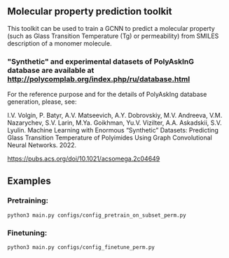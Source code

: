 ## Molecular property prediction toolkit

This toolkit can be used to train a GCNN to predict a molecular property (such as Glass Transition Temperature (Tg) or permeability) from SMILES description of a monomer molecule.

### "Synthetic" and experimental datasets of PolyAskInG database are available at http://polycomplab.org/index.php/ru/database.html

For the reference purpose and for the details of PolyAskIng database generation, please, see:

I.V. Volgin, P. Batyr, A.V. Matseevich, A.Y. Dobrovskiy, M.V. Andreeva, V.M. Nazarychev, S.V. Larin, M.Ya. Goikhman, Yu.V. Vizilter, A.A. Askadskii, S.V. Lyulin. 
Machine Learning with Enormous “Synthetic” Datasets: Predicting Glass Transition Temperature of Polyimides Using Graph Convolutional Neural Networks. 2022.

https://pubs.acs.org/doi/10.1021/acsomega.2c04649


## Examples
### Pretraining:
```
python3 main.py configs/config_pretrain_on_subset_perm.py
```

### Finetuning:
```
python3 main.py configs/config_finetune_perm.py
```